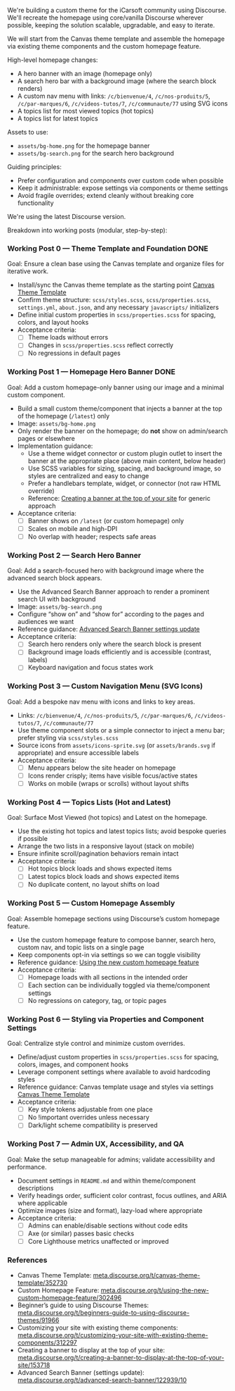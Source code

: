We're building a custom theme for the iCarsoft community using Discourse.
We'll recreate the homepage using core/vanilla Discourse wherever possible, keeping the solution scalable, upgradable, and easy to iterate.

We will start from the Canvas theme template and assemble the homepage via existing theme components and the custom homepage feature.

High-level homepage changes:
- A hero banner with an image (homepage only)
- A search hero bar with a background image (where the search block renders)
- A custom nav menu with links: `/c/bienvenue/4`, `/c/nos-produits/5`, `/c/par-marques/6`, `/c/videos-tutos/7`, `/c/communaute/77` using SVG icons
- A topics list for most viewed topics (hot topics)
- A topics list for latest topics

Assets to use:
- `assets/bg-home.png` for the homepage banner
- `assets/bg-search.png` for the search hero background

Guiding principles:
- Prefer configuration and components over custom code when possible
- Keep it administrable: expose settings via components or theme settings
- Avoid fragile overrides; extend cleanly without breaking core functionality

We're using the latest Discourse version.

Breakdown into working posts (modular, step-by-step):

### Working Post 0 — Theme Template and Foundation **DONE**
Goal: Ensure a clean base using the Canvas template and organize files for iterative work.
- Install/sync the Canvas theme template as the starting point [Canvas Theme Template](https://meta.discourse.org/t/canvas-theme-template/352730)
- Confirm theme structure: `scss/styles.scss`, `scss/properties.scss`, `settings.yml`, `about.json`, and any necessary `javascripts/` initializers
- Define initial custom properties in `scss/properties.scss` for spacing, colors, and layout hooks
- Acceptance criteria:
  - [ ] Theme loads without errors
  - [ ] Changes in `scss/properties.scss` reflect correctly
  - [ ] No regressions in default pages

### Working Post 1 — Homepage Hero Banner **DONE**
Goal: Add a custom homepage-only banner using our image and a minimal custom component.
- Build a small custom theme/component that injects a banner at the top of the homepage (`/latest`) only
- Image: `assets/bg-home.png`
- Only render the banner on the homepage; do **not** show on admin/search pages or elsewhere
- Implementation guidance:
  - Use a theme widget connector or custom plugin outlet to insert the banner at the appropriate place (above main content, below header)
  - Use SCSS variables for sizing, spacing, and background image, so styles are centralized and easy to change
  - Prefer a handlebars template, widget, or connector (not raw HTML override)
  - Reference: [Creating a banner at the top of your site](https://meta.discourse.org/t/creating-a-banner-to-display-at-the-top-of-your-site/153718) for generic approach
- Acceptance criteria:
  - [ ] Banner shows on `/latest` (or custom homepage) only
  - [ ] Scales on mobile and high-DPI
  - [ ] No overlap with header; respects safe areas

### Working Post 2 — Search Hero Banner
Goal: Add a search-focused hero with background image where the advanced search block appears.
- Use the Advanced Search Banner approach to render a prominent search UI with background
- Image: `assets/bg-search.png`
- Configure “show on” and “show for” according to the pages and audiences we want
- Reference guidance: [Advanced Search Banner settings update](https://meta.discourse.org/t/advanced-search-banner/122939/10)
- Acceptance criteria:
  - [ ] Search hero renders only where the search block is present
  - [ ] Background image loads efficiently and is accessible (contrast, labels)
  - [ ] Keyboard navigation and focus states work

### Working Post 3 — Custom Navigation Menu (SVG Icons)
Goal: Add a bespoke nav menu with icons and links to key areas.
- Links: `/c/bienvenue/4`, `/c/nos-produits/5`, `/c/par-marques/6`, `/c/videos-tutos/7`, `/c/communaute/77`
- Use theme component slots or a simple connector to inject a menu bar; prefer styling via `scss/styles.scss`
- Source icons from `assets/icons-sprite.svg` (or `assets/brands.svg` if appropriate) and ensure accessible labels
- Acceptance criteria:
  - [ ] Menu appears below the site header on homepage
  - [ ] Icons render crisply; items have visible focus/active states
  - [ ] Works on mobile (wraps or scrolls) without layout shifts

### Working Post 4 — Topics Lists (Hot and Latest)
Goal: Surface Most Viewed (hot topics) and Latest on the homepage.
- Use the existing hot topics and latest topics lists; avoid bespoke queries if possible
- Arrange the two lists in a responsive layout (stack on mobile)
- Ensure infinite scroll/pagination behaviors remain intact
- Acceptance criteria:
  - [ ] Hot topics block loads and shows expected items
  - [ ] Latest topics block loads and shows expected items
  - [ ] No duplicate content, no layout shifts on load

### Working Post 5 — Custom Homepage Assembly
Goal: Assemble homepage sections using Discourse’s custom homepage feature.
- Use the custom homepage feature to compose banner, search hero, custom nav, and topic lists on a single page
- Keep components opt-in via settings so we can toggle visibility
- Reference guidance: [Using the new custom homepage feature](https://meta.discourse.org/t/using-the-new-custom-homepage-feature/302496)
- Acceptance criteria:
  - [ ] Homepage loads with all sections in the intended order
  - [ ] Each section can be individually toggled via theme/component settings
  - [ ] No regressions on category, tag, or topic pages

### Working Post 6 — Styling via Properties and Component Settings
Goal: Centralize style control and minimize custom overrides.
- Define/adjust custom properties in `scss/properties.scss` for spacing, colors, images, and component hooks
- Leverage component settings where available to avoid hardcoding styles
- Reference guidance: Canvas template usage and styles via settings [Canvas Theme Template](https://meta.discourse.org/t/canvas-theme-template/352730)
- Acceptance criteria:
  - [ ] Key style tokens adjustable from one place
  - [ ] No !important overrides unless necessary
  - [ ] Dark/light scheme compatibility is preserved

### Working Post 7 — Admin UX, Accessibility, and QA
Goal: Make the setup manageable for admins; validate accessibility and performance.
- Document settings in `README.md` and within theme/component descriptions
- Verify headings order, sufficient color contrast, focus outlines, and ARIA where applicable
- Optimize images (size and format), lazy-load where appropriate
- Acceptance criteria:
  - [ ] Admins can enable/disable sections without code edits
  - [ ] Axe (or similar) passes basic checks
  - [ ] Core Lighthouse metrics unaffected or improved

### References
- Canvas Theme Template: [meta.discourse.org/t/canvas-theme-template/352730](https://meta.discourse.org/t/canvas-theme-template/352730)
- Custom Homepage Feature: [meta.discourse.org/t/using-the-new-custom-homepage-feature/302496](https://meta.discourse.org/t/using-the-new-custom-homepage-feature/302496)
- Beginner’s guide to using Discourse Themes: [meta.discourse.org/t/beginners-guide-to-using-discourse-themes/91966](https://meta.discourse.org/t/beginners-guide-to-using-discourse-themes/91966)
- Customizing your site with existing theme components: [meta.discourse.org/t/customizing-your-site-with-existing-theme-components/312297](https://meta.discourse.org/t/customizing-your-site-with-existing-theme-components/312297)
- Creating a banner to display at the top of your site: [meta.discourse.org/t/creating-a-banner-to-display-at-the-top-of-your-site/153718](https://meta.discourse.org/t/creating-a-banner-to-display-at-the-top-of-your-site/153718)
- Advanced Search Banner (settings update): [meta.discourse.org/t/advanced-search-banner/122939/10](https://meta.discourse.org/t/advanced-search-banner/122939/10)